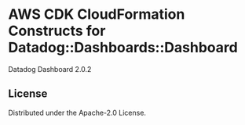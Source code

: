 # AWS CDK CloudFormation Constructs for Datadog::Dashboards::Dashboard

Datadog Dashboard 2.0.2

## License

Distributed under the Apache-2.0 License.
